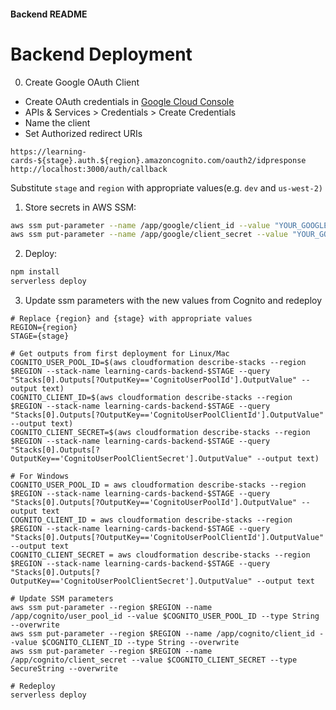 #### Backend README
# Backend Deployment

0. Create Google OAuth Client
- Create OAuth credentials in [Google Cloud Console](https://console.cloud.google.com/)
- APIs & Services > Credentials > Create Credentials
- Name the client
- Set Authorized redirect URIs 
```
https://learning-cards-${stage}.auth.${region}.amazoncognito.com/oauth2/idpresponse
http://localhost:3000/auth/callback
```
Substitute `stage` and `region` with appropriate values(e.g. `dev` and `us-west-2)`

1. Store secrets in AWS SSM:
```bash
aws ssm put-parameter --name /app/google/client_id --value "YOUR_GOOGLE_CLIENT_ID" --type SecureString
aws ssm put-parameter --name /app/google/client_secret --value "YOUR_GOOGLE_SECRET" --type SecureString
```

2. Deploy:
```bash
npm install
serverless deploy
```

3. Update ssm parameters with the new values from Cognito and redeploy
```
# Replace {region} and {stage} with appropriate values 
REGION={region}
STAGE={stage}

# Get outputs from first deployment for Linux/Mac
COGNITO_USER_POOL_ID=$(aws cloudformation describe-stacks --region $REGION --stack-name learning-cards-backend-$STAGE --query "Stacks[0].Outputs[?OutputKey=='CognitoUserPoolId'].OutputValue" --output text)
COGNITO_CLIENT_ID=$(aws cloudformation describe-stacks --region $REGION --stack-name learning-cards-backend-$STAGE --query "Stacks[0].Outputs[?OutputKey=='CognitoUserPoolClientId'].OutputValue" --output text)
COGNITO_CLIENT_SECRET=$(aws cloudformation describe-stacks --region $REGION --stack-name learning-cards-backend-$STAGE --query "Stacks[0].Outputs[?OutputKey=='CognitoUserPoolClientSecret'].OutputValue" --output text)

# For Windows
COGNITO_USER_POOL_ID = aws cloudformation describe-stacks --region $REGION --stack-name learning-cards-backend-$STAGE --query "Stacks[0].Outputs[?OutputKey=='CognitoUserPoolId'].OutputValue" --output text
COGNITO_CLIENT_ID = aws cloudformation describe-stacks --region $REGION --stack-name learning-cards-backend-$STAGE --query "Stacks[0].Outputs[?OutputKey=='CognitoUserPoolClientId'].OutputValue" --output text
COGNITO_CLIENT_SECRET = aws cloudformation describe-stacks --region $REGION --stack-name learning-cards-backend-$STAGE --query "Stacks[0].Outputs[?OutputKey=='CognitoUserPoolClientSecret'].OutputValue" --output text

# Update SSM parameters
aws ssm put-parameter --region $REGION --name /app/cognito/user_pool_id --value $COGNITO_USER_POOL_ID --type String --overwrite
aws ssm put-parameter --region $REGION --name /app/cognito/client_id --value $COGNITO_CLIENT_ID --type String --overwrite
aws ssm put-parameter --region $REGION --name /app/cognito/client_secret --value $COGNITO_CLIENT_SECRET --type SecureString --overwrite

# Redeploy
serverless deploy
```
